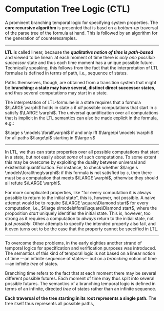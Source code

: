# Computation Tree Logic (CTL)

A prominent branching temporal logic for specifying system properties. The **core recursive algorithm** is presented that is basd on a *bottom-up* traversal of the parse tree of the formula at hand. This is followed by an algorithm for the generation of counterexamples. 


---
**LTL** is called linear, because the ***qualitative notion of time is path-based*** and viewed to be linear: at each moment of time there is *only one possible successor* state and thus each time moment has a unique possible future. Technically speaking, this follows from the fact that the interpretation of LTL formulae is defined in terms of path, i.e., sequence of states.

Paths themselves, though, are obtained from a transition system that might be **branching: a state may have several, distinct direct successor states**, and thus several computations may start in a state.  

The interpretation of LTL-formulae in a state requires that a formula $\LARGE \varphi$ holds in state *s* if *all* possible computations that start in *s* satisfy $\LARGE \varphi$. The universal quantification over all computations that is implicit in the LTL semantics can also be made explicit in the formula, e.g.:

$\large s \models \forall\varphi$ if and only iff $\large\pi  \models \varphi$ for all paths $\large\pi$ starting in $\large s$    


---

In LTL, we thus can state properties over all possible computations that start in a state, but not easily about *some* of such computations. To some extent this may be overcome by exploiting the duality between universal and existential quantification. For instance, to check whether $\large s \models\forall\neg\varphi$: if this formula is not satisfied by *s*, then there must be a computation that meets $\LARGE \varphi$, otherwise they should all refute $\LARGE \varphi$.

For more complicated properties, like "for every computation it is always possible to return to the initial state", this is, however, not possible. A naive attempt would be to require $\LARGE \square\Diamond start$ for every computation, i.e., $\large s\models\forall\square\Diamond start$, where the proposition *start* uniquely identifies the initial state. This is, however, too strong as it requires a computation to *always* return to the initial state, not just *possibly*. Other attempts to specify the intended property also fail, and it even turns out to be the case that the property cannot be specified in LTL.


---

To overcome these problems, in the early eighties another strand of temporal logics for specification and verification purposes was introduced. The semantics of this kind of temporal logic is not based on a linear notion of time —an infinite sequence of states— but on a *branching* notion of time—an infinite *tree* of states.

Branching time refers to the fact that at each moment there may be several different possible futures. Each moment of time may thus split into several possible futures. The semantics of a branching temporal logic is defined in terms of an infinite, directed *tree* of states rather than an infinite sequence.

**Each traversal of the tree starting in its root represents a single path**. The tree itself thus represents all possible paths, 
